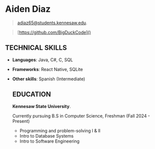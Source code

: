 # **Aiden Diaz**

>[adiaz65@students.kennesaw.edu]().


>[https://github.com/BigDuckCode]()

## TECHNICAL SKILLS 
- **Languages**: Java, C#, C, SQL
- **Frameworks**: React Native, SQLite
- **Other skills**: Spanish (Intermediate)


  ## EDUCATION
  **Kennesaw State University**.


  Currently pursuing B.S in Computer Science, Freshman (Fall 2024 - Present)

   - Programming and problem-solving l & ll
   - Intro to Database Systems
   - Intro to Software Engineering
